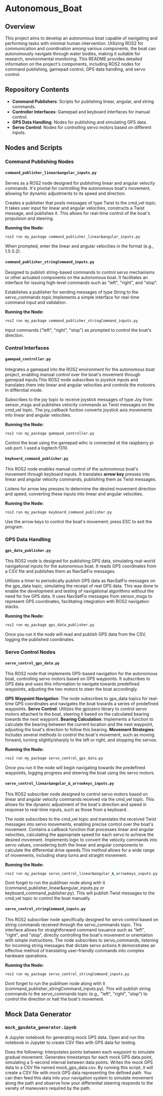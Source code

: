 # Autonomous_Boat

## Overview

This project aims to develop an autonomous boat capable of navigating and performing tasks with minimal human intervention. Utilizing ROS2 for communication and coordination among various components, the boat can autonomously navigate through water bodies, making it suitable for research, environmental monitoring. This README provides detailed information on the project's components, including ROS2 nodes for command publishing, gamepad control, GPS data handling, and servo control.

## Repository Contents

- **Command Publishers**: Scripts for publishing linear, angular, and string commands.
- **Controller Interfaces**: Gamepad and keyboard interfaces for manual control.
- **GPS Data Handling**: Nodes for publishing and simulating GPS data.
- **Servo Control**: Nodes for controlling servo motors based on different inputs.


## Nodes and Scripts

### Command Publishing Nodes

#### `command_publisher_linear&angular_inputs.py`

Serves as a ROS2 node designed for publishing linear and angular velocity commands. It's pivotal for controlling the autonomous boat's movement, allowing for dynamic adjustments to its speed and direction. 

Creates a publisher that posts messages of type Twist to the cmd_vel topic. It takes user input for linear and angular velocities, constructs a Twist message, and publishes it. This allows for real-time control of the boat's propulsion and steering.

**Running the Node:**

```sh
ros2 run my_package command_publisher_linear&angular_inputs.py
```
When prompted, enter the linear and angular velocities in the format <linear> <angular> (e.g., 1.5 0.2).


#### `command_publisher_stringCommand_inputs.py`

Designed to publish string-based commands to control servo mechanisms or other actuated components on the autonomous boat. It facilitates an interface for issuing high-level commands such as "left", "right", and "stop".

Establishes a publisher for sending messages of type String to the servo_commands topic.Implements a simple interface for real-time command input and validation.

**Running the Node:**

```sh
ros2 run my_package command_publisher_stringCommand_inputs.py
```

Input commands ("left", "right", "stop") as prompted to control the boat's direction.


### Control Interfaces

#### `gamepad_controller.py`

Integrates a gamepad into the ROS2 environment for the autonomous boat project, enabling manual control over the boat's movement through gamepad inputs.This ROS2 node subscribes to joystick inputs and translates them into linear and angular velocities and controls the motootrs in differntial mode.

Subscribes to the joy topic to receive joystick messages of type Joy from sensor_msgs and publishes velocity commands as Twist messages on the cmd_vel topic. The joy_callback fuction converts joystick axis movements into linear and angular velocities.

**Running the Node:**

```sh
ros2 run my_package gamepad_controller.py
```
Control the boat using the gamepad wihc is connected ot the raspberry pi usb port. I used a logitech f310.


#### `keyboard_command_publisher.py`

This ROS2 node enables manual control of the autonomous boat's movement through keyboard inputs. It translates **arrow key** presses into linear and angular velocity commands, publishing them as Twist messages.

Listens for arrow key presses to determine the desired movement direction and speed, converting these inputs into linear and angular velocities.


**Running the Node:**

```sh
ros2 run my_package keyboard_command_publisher.py
```
Use the arrow keys to control the boat's movement; press ESC to exit the program.


### GPS Data Handling

#### `gps_data_publisher.py`

This ROS2 node is designed for publishing GPS data, simulating real-world navigational inputs for the autonomous boat. It reads GPS coordinates from a CSV file and publishes them as NavSatFix messages.

Utilizes a timer to periodically publish GPS data as NavSatFix messages on the gps_data topic, simulating the receipt of real GPS data.
This was done to enable the development and testing of navigational algorithms without the need for live GPS data. It uses NavSatFix messages from sensor_msgs to represent GPS coordinates, facilitating integration with ROS2 navigation stacks.

**Running the Node:**

```sh
ros2 run my_package gps_data_publisher.py
```
Once you run it the node will read and publish GPS data from the CSV, logging the published coordinates.


### Servo Control Nodes

#### `servo_control_gps_data.py`

This ROS2 node that implements GPS-based navigation for the autonomous boat, controlling servo motors based on GPS waypoints. It subscribes to GPS data and uses this information to navigate towards predefined waypoints, adjusting the two motors to steer the boat accordingly.

**GPS Waypoint Navigation**: The node subscribes to gps_data topics for real-time GPS coordinates and navigates the boat towards a series of predefined waypoints.
**Servo Control**: Utilizes the gpiozero library to control servo motors attached to the boat, steering it based on the calculated bearing towards the next waypoint.
**Bearing Calculation**: Implements a function to calculate the bearing between the current location and the next waypoint, adjusting the boat's direction to follow this bearing.
**Movement Strategies**: Includes several methods to control the boat's movement, such as moving forward, turning slightly/sharply to the left or right, and stopping the servos.

**Running the Node:**

```sh
ros2 run my_package servo_control_gps_data.py
```
Once you run it the node will begin navigating towards the predefined waypoints, logging progress and steering the boat using the servo motors.


#### `servo_control_linear&angular_&_arrowkeys_inputs.py`

This ROS2 subscriber node designed to control servo motors based on linear and angular velocity commands received via the cmd_vel topic. This allows for the dynamic adjustment of the boat's direction and speed in response to real-time inputs, such as those from a keyboard . 

The node subscribes to the cmd_vel topic and translates the received Twist messages into servo movements, enabling precise control over the boat's movement. Contains a callback function that processes linear and angular velocities, calculating the appropriate speed for each servo to achieve the desired movement. 
Implements logic to convert the velocity commands into servo values, considering both the linear and angular components to calculate the differential drive speeds.This method allows for a wide range of movements, including sharp turns and straight movement.

**Running the Node:**

```sh
ros2 run my_package servo_control_linear&angular_&_arrowkeys_inputs.py
```
Dont forget to run the publihser node along with it (command_publisher_linear&angular_inputs.py or keyboard_command_publisher.py).
This will publish Twist messages to the cmd_vel topic to control the boat manually.


#### `servo_control_stringCommand_inputs.py`

This ROS2 subscriber node specifically designed for servo control based on string commands received through the servo_commands topic. This interface allows for straightforward command issuance such as "left", "right", and "stop", directly controlling the boat's movement or orientation with simple instructions.
The node subscribes to servo_commands, listening for incoming string messages that dictate servo actions.It demonstrates an effective method of translating user-friendly commands into complex hardware operations.

**Running the Node:**

```sh
ros2 run my_package servo_control_stringCommand_inputs.py
```
Dont forget to run the publihser node along with it (command_publisher_stringCommand_inputs.py).
This will publish string commands to the servo_commands topic (e.g., "left", "right", "stop") to control the direction or halt the boat's movement.
 

## Mock Data Generator

### `mock_gpsdata_generator.ipynb`

A Jupyter notebook for generating mock GPS data. Open and run this notebook in Jupyter to create CSV files with GPS data for testing.

Does the following:
Interpolates points between each waypoint to simulate gradual movement.
Generates timestamps for each mock GPS data point, simulating a 5-second interval between data points.
Writes the mock GPS data to a CSV file named mock_gps_data.csv.
By running this script, it will create a CSV file with mock GPS data representing the defined path. You can then feed this data into your navigation system to simulate movement along the path and observe how your differential steering responds to the variety of maneuvers required by the path.

